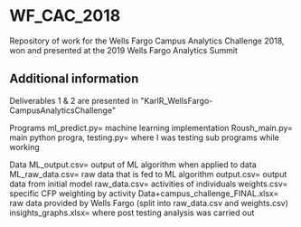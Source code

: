 # WF_CAC_2018
Repository of work for the Wells Fargo Campus Analytics Challenge 2018, won and presented at the 2019 Wells Fargo Analytics Summit

## Additional information
Deliverables 1 & 2 are presented in "KarlR_WellsFargo-CampusAnalyticsChallenge"

Programs
ml_predict.py= machine learning implementation
Roush_main.py= main python progra,
testing.py= where I was testing sub programs while working

Data
ML_output.csv= output of ML algorithm when applied to data
ML_raw_data.csv= raw data that is fed to ML algorithm
output.csv= output data from initial model
raw_data.csv= activities of individuals
weights.csv= specific CFP weighting by activity
Data+campus_challenge_FINAL.xlsx= raw data provided by Wells Fargo (split into raw_data.csv and weights.csv)
insights_graphs.xlsx= where post testing analysis was carried out

